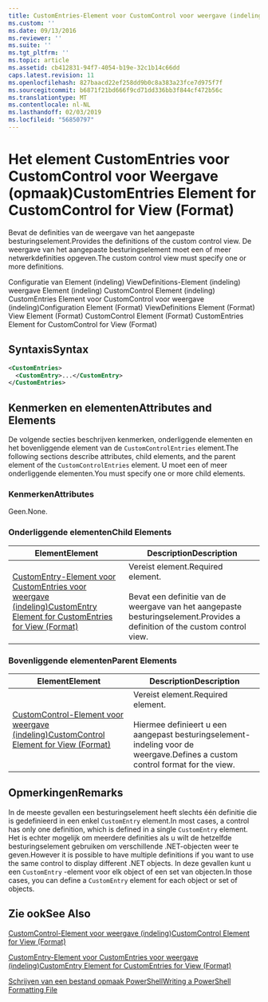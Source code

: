 ```yaml
---
title: CustomEntries-Element voor CustomControl voor weergave (indeling) | Microsoft Docs
ms.custom: ''
ms.date: 09/13/2016
ms.reviewer: ''
ms.suite: ''
ms.tgt_pltfrm: ''
ms.topic: article
ms.assetid: cb412831-94f7-4054-b19e-32c1b14c66dd
caps.latest.revision: 11
ms.openlocfilehash: 827baacd22ef258dd9b0c8a383a23fce7d975f7f
ms.sourcegitcommit: b6871f21bd666f9cd71dd336bb3f844cf472b56c
ms.translationtype: MT
ms.contentlocale: nl-NL
ms.lasthandoff: 02/03/2019
ms.locfileid: "56850797"
---
```

# <a name="customentries-element-for-customcontrol-for-view-format"></a><span data-ttu-id="5e8c2-102">Het element CustomEntries voor CustomControl voor Weergave (opmaak)</span><span class="sxs-lookup"><span data-stu-id="5e8c2-102">CustomEntries Element for CustomControl for View (Format)</span></span>

<span data-ttu-id="5e8c2-103">Bevat de definities van de weergave van het aangepaste besturingselement.</span><span class="sxs-lookup"><span data-stu-id="5e8c2-103">Provides the definitions of the custom control view.</span></span> <span data-ttu-id="5e8c2-104">De weergave van het aangepaste besturingselement moet een of meer netwerkdefinities opgeven.</span><span class="sxs-lookup"><span data-stu-id="5e8c2-104">The custom control view must specify one or more definitions.</span></span>

<span data-ttu-id="5e8c2-105">Configuratie van Element (indeling) ViewDefinitions-Element (indeling) weergave Element (indeling) CustomControl Element (indeling) CustomEntries Element voor CustomControl voor weergave (indeling)</span><span class="sxs-lookup"><span data-stu-id="5e8c2-105">Configuration Element (Format) ViewDefinitions Element (Format) View Element (Format) CustomControl Element (Format) CustomEntries Element for CustomControl for View (Format)</span></span>

## <a name="syntax"></a><span data-ttu-id="5e8c2-106">Syntaxis</span><span class="sxs-lookup"><span data-stu-id="5e8c2-106">Syntax</span></span>

```xml
<CustomEntries>
  <CustomEntry>...</CustomEntry>
</CustomEntries>
```

## <a name="attributes-and-elements"></a><span data-ttu-id="5e8c2-107">Kenmerken en elementen</span><span class="sxs-lookup"><span data-stu-id="5e8c2-107">Attributes and Elements</span></span>

<span data-ttu-id="5e8c2-108">De volgende secties beschrijven kenmerken, onderliggende elementen en het bovenliggende element van de `CustomControlEntries` element.</span><span class="sxs-lookup"><span data-stu-id="5e8c2-108">The following sections describe attributes, child elements, and the parent element of the `CustomControlEntries` element.</span></span> <span data-ttu-id="5e8c2-109">U moet een of meer onderliggende elementen.</span><span class="sxs-lookup"><span data-stu-id="5e8c2-109">You must specify one or more child elements.</span></span>

### <a name="attributes"></a><span data-ttu-id="5e8c2-110">Kenmerken</span><span class="sxs-lookup"><span data-stu-id="5e8c2-110">Attributes</span></span>

<span data-ttu-id="5e8c2-111">Geen.</span><span class="sxs-lookup"><span data-stu-id="5e8c2-111">None.</span></span>

### <a name="child-elements"></a><span data-ttu-id="5e8c2-112">Onderliggende elementen</span><span class="sxs-lookup"><span data-stu-id="5e8c2-112">Child Elements</span></span>

|<span data-ttu-id="5e8c2-113">Element</span><span class="sxs-lookup"><span data-stu-id="5e8c2-113">Element</span></span>|<span data-ttu-id="5e8c2-114">Description</span><span class="sxs-lookup"><span data-stu-id="5e8c2-114">Description</span></span>|
|-------------|-----------------|
|[<span data-ttu-id="5e8c2-115">CustomEntry-Element voor CustomEntries voor weergave (indeling)</span><span class="sxs-lookup"><span data-stu-id="5e8c2-115">CustomEntry Element for CustomEntries for View (Format)</span></span>](./customentry-element-for-customentries-for-customcontrol-for-view-format.md)|<span data-ttu-id="5e8c2-116">Vereist element.</span><span class="sxs-lookup"><span data-stu-id="5e8c2-116">Required element.</span></span><br /><br /> <span data-ttu-id="5e8c2-117">Bevat een definitie van de weergave van het aangepaste besturingselement.</span><span class="sxs-lookup"><span data-stu-id="5e8c2-117">Provides a definition of the custom control view.</span></span>|

### <a name="parent-elements"></a><span data-ttu-id="5e8c2-118">Bovenliggende elementen</span><span class="sxs-lookup"><span data-stu-id="5e8c2-118">Parent Elements</span></span>

|<span data-ttu-id="5e8c2-119">Element</span><span class="sxs-lookup"><span data-stu-id="5e8c2-119">Element</span></span>|<span data-ttu-id="5e8c2-120">Description</span><span class="sxs-lookup"><span data-stu-id="5e8c2-120">Description</span></span>|
|-------------|-----------------|
|[<span data-ttu-id="5e8c2-121">CustomControl-Element voor weergave (indeling)</span><span class="sxs-lookup"><span data-stu-id="5e8c2-121">CustomControl Element for View (Format)</span></span>](./customcontrol-element-for-view-format.md)|<span data-ttu-id="5e8c2-122">Vereist element.</span><span class="sxs-lookup"><span data-stu-id="5e8c2-122">Required element.</span></span><br /><br /> <span data-ttu-id="5e8c2-123">Hiermee definieert u een aangepast besturingselement-indeling voor de weergave.</span><span class="sxs-lookup"><span data-stu-id="5e8c2-123">Defines a custom control format for the view.</span></span>|

## <a name="remarks"></a><span data-ttu-id="5e8c2-124">Opmerkingen</span><span class="sxs-lookup"><span data-stu-id="5e8c2-124">Remarks</span></span>

<span data-ttu-id="5e8c2-125">In de meeste gevallen een besturingselement heeft slechts één definitie die is gedefinieerd in een enkel `CustomEntry` element.</span><span class="sxs-lookup"><span data-stu-id="5e8c2-125">In most cases, a control has only one definition, which is defined in a single `CustomEntry` element.</span></span> <span data-ttu-id="5e8c2-126">Het is echter mogelijk om meerdere definities als u wilt de hetzelfde besturingselement gebruiken om verschillende .NET-objecten weer te geven.</span><span class="sxs-lookup"><span data-stu-id="5e8c2-126">However it is possible to have multiple definitions if you want to use the same control to display different .NET objects.</span></span> <span data-ttu-id="5e8c2-127">In deze gevallen kunt u een `CustomEntry` -element voor elk object of een set van objecten.</span><span class="sxs-lookup"><span data-stu-id="5e8c2-127">In those cases, you can define a `CustomEntry` element for each object or set of objects.</span></span>

## <a name="see-also"></a><span data-ttu-id="5e8c2-128">Zie ook</span><span class="sxs-lookup"><span data-stu-id="5e8c2-128">See Also</span></span>

[<span data-ttu-id="5e8c2-129">CustomControl-Element voor weergave (indeling)</span><span class="sxs-lookup"><span data-stu-id="5e8c2-129">CustomControl Element for View (Format)</span></span>](./customcontrol-element-for-view-format.md)

[<span data-ttu-id="5e8c2-130">CustomEntry-Element voor CustomEntries voor weergave (indeling)</span><span class="sxs-lookup"><span data-stu-id="5e8c2-130">CustomEntry Element for CustomEntries for View (Format)</span></span>](./customentry-element-for-customentries-for-customcontrol-for-view-format.md)

[<span data-ttu-id="5e8c2-131">Schrijven van een bestand opmaak PowerShell</span><span class="sxs-lookup"><span data-stu-id="5e8c2-131">Writing a PowerShell Formatting File</span></span>](./writing-a-powershell-formatting-file.md)
